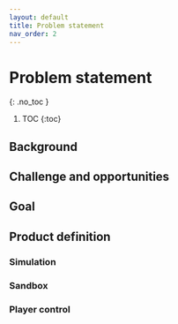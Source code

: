 ```yaml
---
layout: default
title: Problem statement
nav_order: 2
---
```



# Problem statement
{: .no_toc }

1. TOC
{:toc}

## Background

## Challenge and opportunities

## Goal

## Product definition
### Simulation 
### Sandbox
### Player control